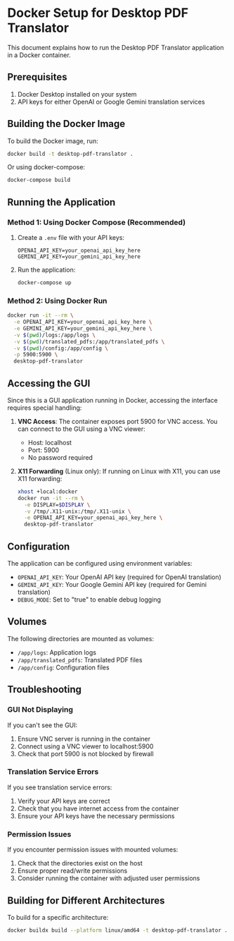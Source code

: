 # Docker Setup for Desktop PDF Translator

This document explains how to run the Desktop PDF Translator application in a Docker container.

## Prerequisites

1. Docker Desktop installed on your system
2. API keys for either OpenAI or Google Gemini translation services

## Building the Docker Image

To build the Docker image, run:

```bash
docker build -t desktop-pdf-translator .
```

Or using docker-compose:

```bash
docker-compose build
```

## Running the Application

### Method 1: Using Docker Compose (Recommended)

1. Create a `.env` file with your API keys:
   ```
   OPENAI_API_KEY=your_openai_api_key_here
   GEMINI_API_KEY=your_gemini_api_key_here
   ```

2. Run the application:
   ```bash
   docker-compose up
   ```

### Method 2: Using Docker Run

```bash
docker run -it --rm \
  -e OPENAI_API_KEY=your_openai_api_key_here \
  -e GEMINI_API_KEY=your_gemini_api_key_here \
  -v $(pwd)/logs:/app/logs \
  -v $(pwd)/translated_pdfs:/app/translated_pdfs \
  -v $(pwd)/config:/app/config \
  -p 5900:5900 \
  desktop-pdf-translator
```

## Accessing the GUI

Since this is a GUI application running in Docker, accessing the interface requires special handling:

1. **VNC Access**: The container exposes port 5900 for VNC access. You can connect to the GUI using a VNC viewer:
   - Host: localhost
   - Port: 5900
   - No password required

2. **X11 Forwarding** (Linux only): If running on Linux with X11, you can use X11 forwarding:
   ```bash
   xhost +local:docker
   docker run -it --rm \
     -e DISPLAY=$DISPLAY \
     -v /tmp/.X11-unix:/tmp/.X11-unix \
     -e OPENAI_API_KEY=your_openai_api_key_here \
     desktop-pdf-translator
   ```

## Configuration

The application can be configured using environment variables:

- `OPENAI_API_KEY`: Your OpenAI API key (required for OpenAI translation)
- `GEMINI_API_KEY`: Your Google Gemini API key (required for Gemini translation)
- `DEBUG_MODE`: Set to "true" to enable debug logging

## Volumes

The following directories are mounted as volumes:

- `/app/logs`: Application logs
- `/app/translated_pdfs`: Translated PDF files
- `/app/config`: Configuration files

## Troubleshooting

### GUI Not Displaying

If you can't see the GUI:

1. Ensure VNC server is running in the container
2. Connect using a VNC viewer to localhost:5900
3. Check that port 5900 is not blocked by firewall

### Translation Service Errors

If you see translation service errors:

1. Verify your API keys are correct
2. Check that you have internet access from the container
3. Ensure your API keys have the necessary permissions

### Permission Issues

If you encounter permission issues with mounted volumes:

1. Check that the directories exist on the host
2. Ensure proper read/write permissions
3. Consider running the container with adjusted user permissions

## Building for Different Architectures

To build for a specific architecture:

```bash
docker buildx build --platform linux/amd64 -t desktop-pdf-translator .
```